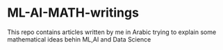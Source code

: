 # ML-AI-MATH-writings
This repo contains articles written by me in Arabic trying to explain some mathematical ideas behin ML,AI and Data Science
